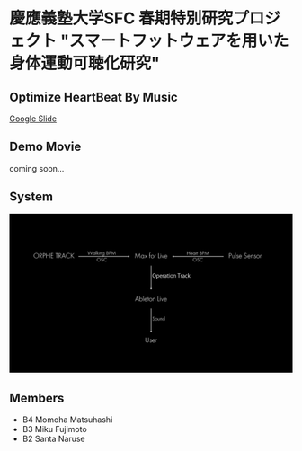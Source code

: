 # 慶應義塾大学SFC 春期特別研究プロジェクト "スマートフットウェアを用いた身体運動可聴化研究"

## Optimize HeartBeat By Music

[Google Slide](https://docs.google.com/presentation/d/1E_eAzwn1hxRC38v0ivXPUmdB_yuJeYOeL2WEeSRmpZc/edit#slide=id.p)

## Demo Movie

coming soon...

## System

![System](orpheSystem.jpg "System")

## Members

- B4 Momoha Matsuhashi
- B3 Miku Fujimoto
- B2 Santa Naruse